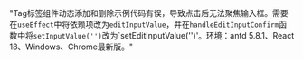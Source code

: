 "Tag标签组件动态添加和删除示例代码有误，导致点击后无法聚焦输入框。需要在`useEffect`中将依赖项改为`editInputValue`，并在`handleEditInputConfirm`函数中将`setInputValue('')`改为`setEditInputValue('')'。环境：antd 5.8.1、React 18、Windows、Chrome最新版。"
